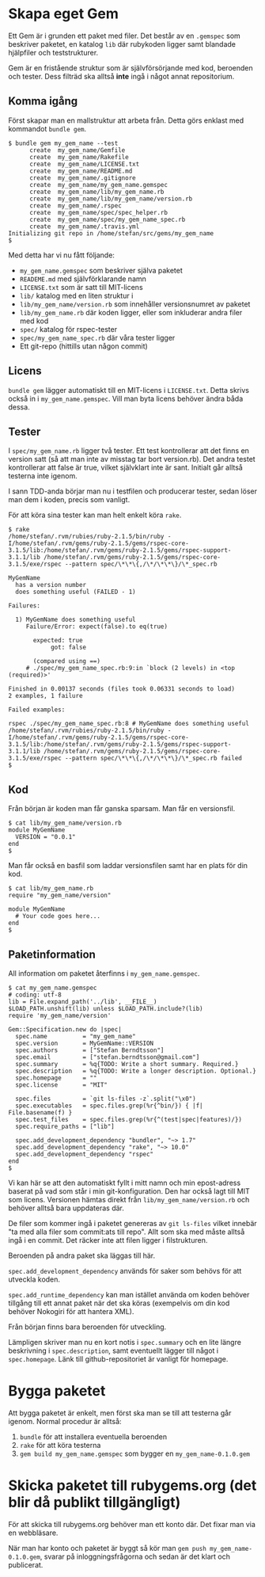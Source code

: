 # Skapa eget Gem

Ett Gem är i grunden ett paket med filer. Det består av en ```.gemspec``` som beskriver paketet, en katalog ```lib``` där rubykoden ligger samt blandade hjälpfiler och teststrukturer.

Gem är en fristående struktur som är självförsörjande med kod, beroenden och tester. Dess filträd ska alltså **inte** ingå i något annat repositorium.

## Komma igång

Först skapar man en mallstruktur att arbeta från. Detta görs enklast med kommandot ```bundle gem```.

```
$ bundle gem my_gem_name --test
      create  my_gem_name/Gemfile
      create  my_gem_name/Rakefile
      create  my_gem_name/LICENSE.txt
      create  my_gem_name/README.md
      create  my_gem_name/.gitignore
      create  my_gem_name/my_gem_name.gemspec
      create  my_gem_name/lib/my_gem_name.rb
      create  my_gem_name/lib/my_gem_name/version.rb
      create  my_gem_name/.rspec
      create  my_gem_name/spec/spec_helper.rb
      create  my_gem_name/spec/my_gem_name_spec.rb
      create  my_gem_name/.travis.yml
Initializing git repo in /home/stefan/src/gems/my_gem_name
$ 

```

Med detta har vi nu fått följande:
* ```my_gem_name.gemspec``` som beskriver själva paketet
* ```READEME.md``` med självförklarande namn
* ```LICENSE.txt``` som är satt till MIT-licens
* ```lib/``` katalog med en liten struktur i
* ```lib/my_gem_name/version.rb``` som innehåller versionsnumret av paketet
* ```lib/my_gem_name.rb``` där koden ligger, eller som inkluderar andra filer med kod
* ```spec/``` katalog för rspec-tester
* ```spec/my_gem_name_spec.rb``` där våra tester ligger
* Ett git-repo (hittills utan någon commit)

## Licens

```bundle gem``` lägger automatiskt till en MIT-licens i ```LICENSE.txt```. Detta skrivs också in i ```my_gem_name.gemspec```. Vill man byta licens behöver ändra båda dessa.

## Tester

I ```spec/my_gem_name.rb``` ligger två tester. Ett test kontrollerar att det finns en version satt (så att man inte av misstag tar bort version.rb). Det andra testet kontrollerar att false är true, vilket självklart inte är sant. Initialt går alltså testerna inte igenom.

I sann TDD-anda börjar man nu i testfilen och producerar tester, sedan löser man dem i koden, precis som vanligt.

För att köra sina tester kan man helt enkelt köra ```rake```.

```
$ rake
/home/stefan/.rvm/rubies/ruby-2.1.5/bin/ruby -I/home/stefan/.rvm/gems/ruby-2.1.5/gems/rspec-core-3.1.5/lib:/home/stefan/.rvm/gems/ruby-2.1.5/gems/rspec-support-3.1.1/lib /home/stefan/.rvm/gems/ruby-2.1.5/gems/rspec-core-3.1.5/exe/rspec --pattern spec/\*\*\{,/\*/\*\*\}/\*_spec.rb

MyGemName
  has a version number
  does something useful (FAILED - 1)

Failures:

  1) MyGemName does something useful
     Failure/Error: expect(false).to eq(true)
       
       expected: true
            got: false
       
       (compared using ==)
     # ./spec/my_gem_name_spec.rb:9:in `block (2 levels) in <top (required)>'

Finished in 0.00137 seconds (files took 0.06331 seconds to load)
2 examples, 1 failure

Failed examples:

rspec ./spec/my_gem_name_spec.rb:8 # MyGemName does something useful
/home/stefan/.rvm/rubies/ruby-2.1.5/bin/ruby -I/home/stefan/.rvm/gems/ruby-2.1.5/gems/rspec-core-3.1.5/lib:/home/stefan/.rvm/gems/ruby-2.1.5/gems/rspec-support-3.1.1/lib /home/stefan/.rvm/gems/ruby-2.1.5/gems/rspec-core-3.1.5/exe/rspec --pattern spec/\*\*\{,/\*/\*\*\}/\*_spec.rb failed
$ 

```

## Kod

Från början är koden man får ganska sparsam. Man får en versionsfil.

```
$ cat lib/my_gem_name/version.rb 
module MyGemName
  VERSION = "0.0.1"
end
$ 
```

Man får också en basfil som laddar versionsfilen samt har en plats för din kod.

```
$ cat lib/my_gem_name.rb 
require "my_gem_name/version"

module MyGemName
  # Your code goes here...
end
$ 
```

## Paketinformation

All information om paketet återfinns i ```my_gem_name.gemspec```.

```
$ cat my_gem_name.gemspec 
# coding: utf-8
lib = File.expand_path('../lib', __FILE__)
$LOAD_PATH.unshift(lib) unless $LOAD_PATH.include?(lib)
require 'my_gem_name/version'

Gem::Specification.new do |spec|
  spec.name          = "my_gem_name"
  spec.version       = MyGemName::VERSION
  spec.authors       = ["Stefan Berndtsson"]
  spec.email         = ["stefan.berndtsson@gmail.com"]
  spec.summary       = %q{TODO: Write a short summary. Required.}
  spec.description   = %q{TODO: Write a longer description. Optional.}
  spec.homepage      = ""
  spec.license       = "MIT"

  spec.files         = `git ls-files -z`.split("\x0")
  spec.executables   = spec.files.grep(%r{^bin/}) { |f| File.basename(f) }
  spec.test_files    = spec.files.grep(%r{^(test|spec|features)/})
  spec.require_paths = ["lib"]

  spec.add_development_dependency "bundler", "~> 1.7"
  spec.add_development_dependency "rake", "~> 10.0"
  spec.add_development_dependency "rspec"
end
$ 
```

Vi kan här se att den automatiskt fyllt i mitt namn och min epost-adress baserat på vad som står i min git-konfiguration. Den har också lagt till MIT som licens. Versionen hämtas direkt från ```lib/my_gem_name/version.rb``` och behöver alltså bara uppdateras där.

De filer som kommer ingå i paketet genereras av ```git ls-files``` vilket innebär "ta med alla filer som commit:ats till repo". Allt som ska med måste alltså ingå i en commit. Det räcker inte att filen ligger i filstrukturen.

Beroenden på andra paket ska läggas till här.

```spec.add_development_dependency``` används för saker som behövs för att utveckla koden.

```spec.add_runtime_dependency``` kan man istället använda om koden behöver tillgång till ett annat paket när det ska köras (exempelvis om din kod behöver Nokogiri för att hantera XML).

Från början finns bara beroenden för utveckling.

Lämpligen skriver man nu en kort notis i ```spec.summary``` och en lite längre beskrivning i ```spec.description```, samt eventuellt lägger till något i ```spec.homepage```. Länk till github-repositoriet är vanligt för homepage.

# Bygga paketet

Att bygga paketet är enkelt, men först ska man se till att testerna går igenom. Normal procedur är alltså:

1. ```bundle``` för att installera eventuella beroenden
2. ```rake``` för att köra testerna
3. ```gem build my_gem_name.gemspec``` som bygger en ```my_gem_name-0.1.0.gem```

# Skicka paketet till rubygems.org (det blir då publikt tillgängligt)

För att skicka till rubygems.org behöver man ett konto där. Det fixar man via en webbläsare.

När man har konto och paketet är byggt så kör man ```gem push my_gem_name-0.1.0.gem```, svarar på inloggningsfrågorna och sedan är det klart och publicerat.
